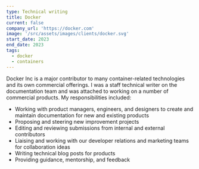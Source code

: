```yaml
---
type: Technical writing
title: Docker
current: false
company_url: 'https://docker.com'
image: '/src/assets/images/clients/docker.svg'
start_date: 2023
end_date: 2023
tags:
  - docker
  - containers
---
```


Docker Inc is a major contributor to many container-related technologies and its own commercial offerings. I was a staff technical writer on the documentation team and was attached to working on a number of commercial products. My responsibilities included:

- Working with product managers, engineers, and designers to create and maintain documentation for new and existing products
- Proposing and steering new improvement projects
- Editing and reviewing submissions from internal and external contributors
- Liaising and working with our developer relations and marketing teams for collaboration ideas
- Writing technical blog posts for products
- Providing guidance, mentorship, and feedback
